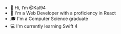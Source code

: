 - 👋 Hi, I’m @Kal94
- 👀 I'm a Web Developer with a proficiency in React
- 🎓 I'm a Computer Science graduate
- 💻 I'm currently learning Swift 4

<!---
Kal94/Kal94 is a ✨ special ✨ repository because its `README.md` (this file) appears on your GitHub profile.
You can click the Preview link to take a look at your changes.
--->
